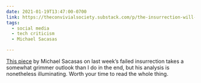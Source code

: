 ```yaml
---
date: 2021-01-19T13:47:00-0700
link: https://theconvivialsociety.substack.com/p/the-insurrection-will-be-live-streamed
tags:
  - social media
  - tech criticism
  - Michael Sacasas

---
```


[This piece][post] by Michael Sacasas on last week’s failed insurrection takes a somewhat grimmer outlook than I do in the end, but his analysis is nonetheless illuminating. Worth your time to read the whole thing.

[post]: https://theconvivialsociety.substack.com/p/the-insurrection-will-be-live-streamed